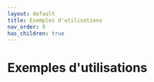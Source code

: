 ```yaml
---
layout: default
title: Exemples d'utilisations
nav_order: 9
has_children: true
---
```


# Exemples d'utilisations


